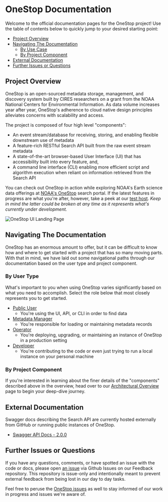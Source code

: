 # OneStop Documentation
Welcome to the official documentation pages for the OneStop project! Use the table of contents below to quickly jump to your desired starting point:

- [Project Overview](#project-overview)
- [Navigating The Documentation](#navigating-the-documentation)
  - [By Use Case](#by-user-type)
  - [By Project Component](#by-project-component)
- [External Documentation](#external-documentation)
- [Further Issues or Questions](#further-issues-or-questions)


## Project Overview
OneStop is an open-sourced metadata storage, management, and discovery system built by CIRES researchers on a grant from the NOAA National Centers for Environmental Information. As data volume increases year after year, OneStop's adherence to cloud native design principles alleviates concerns with scalability and access.

The project is composed of four high level "components":
* An event stream/database for receiving, storing, and enabling flexible downstream use of metadata 
* A feature-rich RESTful Search API built from the raw event stream metadata
* A state-of-the-art browser-based User Interface (UI) that has accessibility built into every feature, and,
* A command line interface (CLI) enabling more efficient script and algorithm execution when reliant on information retrieved from the Search API

You can check out OneStop in action while exploring NOAA's Earth science data offerings at [NOAA's OneStop](https://data.noaa.gov/onestop/) search portal. If the latest features in progress are what you're after, however, take a peek at our [test host](https://sciapps.colorado.edu/onestop/). *Keep in mind the latter could be broken at any time as it represents what's currently under development.*

![OneStop UI Landing Page](/onestop/images/onestop-landing-page.png)



## Navigating The Documentation
OneStop has an enormous amount to offer, but it can be difficult to know how and where to get started with a project that has so many moving parts.  With that in mind, we have laid out some navigational paths through our documentation based on the user type and project component. 

### By User Type
What's important to you when using OneStop varies significantly based on what you need to accomplish. Select the role below that most closely represents you to get started.
* [Public User](/onestop/public-user)
  * You're using the UI, API, or CLI in order to find data
* [Metadata Manager](/onestop/metadata-manager)
  * You're responsible for loading or maintaining metadata records
* [Operator](/onestop/operator)
  * You're deploying, upgrading, or maintaining an instance of OneStop in a production setting
* [Developer](/onestop/developer)
  * You're contributing to the code or even just trying to run a local instance on your personal machine


### By Project Component
If you're interested in learning about the finer details of the "components" described above in the overview, head over to our [Architectural Overview](/onestop/architectural-overview) page to begin your deep-dive journey.


## External Documentation
Swagger docs describing the Search API are currently hosted externally from GitHub or running public instances of OneStop.
* [Swagger API Docs - 2.0.0](https://app.swaggerhub.com/apis/cedardevs/one-stop_search_api/2.0.0)

## Further Issues or Questions
If you have any questions, comments, or have spotted an issue with the code or docs, please open [an issue](https://github.com/cedardevs/feedback/issues) via Github Issues on our Feedback repository. This repository is issue-only and intentionally meant to prevent external feedback from being lost in our day to day tasks.

Feel free to peruse the [OneStop issues](https://github.com/cedardevs/onestop/issues) as well to stay informed of our work in progress and issues we're aware of.

